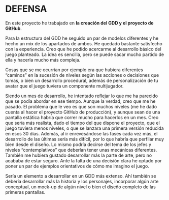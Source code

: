# DEFENSA

En este proyecto he trabajado en **la creación del GDD y el proyecto de GitHub**. 

Para la estructura del GDD he seguido un par de modelos diferentes y he hecho un mix de los apartados de ambos. He quedado bastante satisfecho con la experiencia. 
Creo que he podido acercarme al desarrollo básico del juego planteado. 
La idea es sencilla, pero se puede sacar mucho partido de ella y hacerla mucho más compleja. 

Cosas que se me ocurrían por ejemplo era que hubiera diferentes “caminos” en la sucesión de niveles según las acciones o decisiones que tomas, o bien un desarrollo procedural, 
además de personalización de tu avatar que el juego tuviera un componente multijugador. 

Siendo un mes de desarrollo, he intentado reflejar lo que me ha parecido que se podía abordar en ese tiempo. Aunque la verdad, creo que me he pasado. El problema que le veo es que son muchos niveles (me he dado cuenta al hacer el proyecto GitHub de producción), y aunque sean de una pantalla estática habría que correr mucho para hacerlos en un mes. Creo que sería más realista, dado el tiempo del que dispone el proyecto, que el juego tuviera menos niveles, o que se lanzara una primera versión reducida en esos 30 días. Además, al ir enrevesándose las fases cada vez más, el desarrollo de las últimas sería más difícil, por lo que habría que perfilar muy bien desde el diseño.
Lo mismo podría decirse del tema de los jefes y niveles “contemplativos” que deberían tener unas mecánicas diferentes. 
También me hubiera gustado desarrollar más la parte de arte, pero no acababa de estar seguro. 
Ante la falta de una decisión clara he optado por poner un par de ejemplos orientativos de cómo me imagino el juego. 

Sería un elemento a desarrollar en un GDD más extenso. Ahí también se debería desarrollar más la historia y los personajes, incorporar algún arte conceptual, 
un mock-up de algún nivel o bien el diseño completo de las primeras pantallas.
